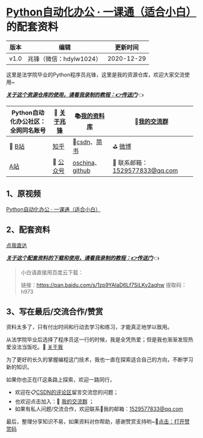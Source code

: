 

# [Python自动化办公 · 一课通（适合小白）](https://www.bilibili.com/video/BV12K411N7nx)的配套资料



| 版本 | 编辑                    | 更新时间   |
| ---- | ----------------------- | ---------- |
| v1.0 | 兆锋（微信：hdylw1024） | 2020-12-29 |



这里是法学院毕业的Python程序员兆锋，这里是我的资源仓库，欢迎大家交流使用~

*<u>**关于这个资源仓库的使用，请看我录制的教程：👉[传送门](https://www.bilibili.com/video/BV1Ry4y1m7Ai)**</u>*👈



| Python自动化办公社区：<br/>全网同名账号 | 🎯 [关于兆锋](https://mp.weixin.qq.com/s/UrJ5PkRWYydaajGetUqFYQ) | 📚[我的资料库](http://t.cn/A6Gkrbzw)                     | 🚸[我的交流群](https://mp.weixin.qq.com/s/6cR5fMSCtdI5sJdWiDwhOA) |
| --------------------------------------------- | ------------------------------------------------------------ | ------------------------------------------------------------ | ------------------------------------------------------------ |
| 🚗 [B站](https://space.bilibili.com/259649365) | [知乎](https://www.zhihu.com/people/a-fei-2020)              | 🌴[csdn](https://blog.csdn.net/weixin_42321517)、[简书](https://www.jianshu.com/u/b84b890b3431) | ⛳ [微博](https://weibo.com/u/7411061007)                     |
| [A站](https://www.acfun.cn/u/35901274)        | 🚀 [公众号](http://t.cn/A6Gkrbzw)                             | [oschina](https://my.oschina.net/u/3888978)、[github](https://github.com/zhaofeng092/python_auto_office) | 📲 联系邮箱：1529577833@qq.com                                |



## 1、原视频

[Python自动化办公 · 一课通（适合小白）](https://www.bilibili.com/video/BV12K411N7nx)



## 2、配套资料

[点我直达](https://gitee.com/zhaofeng092/python_auto_office/tree/master/B%E7%AB%99/Python%E8%87%AA%E5%8A%A8%E5%8C%96%E5%8A%9E%E5%85%AC%20%C2%B7%20%E4%B8%80%E8%AF%BE%E9%80%9A%EF%BC%88%E9%80%82%E5%90%88%E5%B0%8F%E7%99%BD%EF%BC%89)

*<u>**关于这个配套资料的下载和使用，请看我录制的教程：👉[传送门](https://www.bilibili.com/video/BV1Ry4y1m7Ai)**</u>*👈

> 小白请直接用百度云下载：
>
> 链接：https://pan.baidu.com/s/1zp9YAlaD6Lf7SiLKy2aqhw 
> 提取码：h973  



## 3、写在最后/交流合作/赞赏

资料太多了，只有付出时间和行动去学习和练习，才能真正地学以致用。

从法学院毕业后选择了程序员这一行的时候，我是全凭热爱；但是我也渐渐发现热爱没法当饭吃。🎯  [关于我](https://mp.weixin.qq.com/s/UrJ5PkRWYydaajGetUqFYQ) 

为了更好的长久的掌握编程这门技术，我也一直在探索适合自己的方向，不断学习新的知识。

如果你也正在IT这条路上探索，欢迎一路同行，

- 欢迎在📋[CSDN的评论区](http://t.cn/A6qTvrFK)留言交流您的问题；
- 也欢迎点击加入：🚸 [我的交流群](https://mp.weixin.qq.com/s/6cR5fMSCtdI5sJdWiDwhOA)  ；
- 如果有私人问题/交流合作，欢迎联系📲我的邮箱：1529577833@qq.com

最后，整理分享知识不易，如果资料对你帮助，感谢赞赏支持哟~💖[点击：打开赞赏码](https://gitee.com/zhaofeng092/python_auto_office/blob/master/%E8%B4%A6%E5%8F%B7%E5%85%B1%E7%94%A8%E8%B5%84%E6%BA%90/image/%E5%BE%AE%E4%BF%A1%E6%94%B6%E6%AC%BE%E7%A0%81.jpg)

